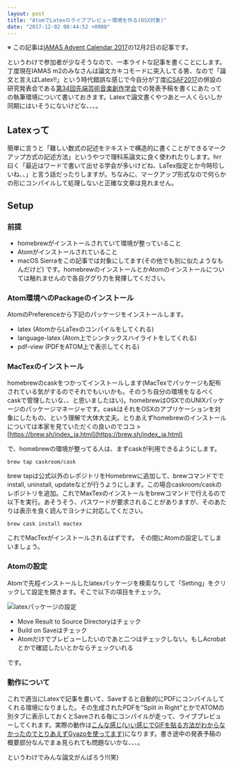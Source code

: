 ```yaml
---
layout: post
title: "AtomでLatexのライブプレビュー環境を作る(OSX対象)"
date: "2017-12-02 08:44:52 +0900"
---
```

※ この記事は[IAMAS Advent Calendar 2017](https://qiita.com/advent-calendar/2017/iamas)の12月2日の記事です。

というわけで参加者が少なそうなので、一本ライトな記事を書くことにします。丁度現在IAMAS m2のみなさんは論文カキコモードに突入してる筈、なので「論文と言えばLatex!!」という時代錯誤な感じで今自分が丁度[iCSAF2017](http://ic.jssa.info)の併設の研究発表会である[第34回先端芸術音楽創作学会](http://jssa.info)での発表予稿を書くにあたっての執筆環境について書いておきます。Latexで論文書くやつあと一人くらいしか同期にはいそうにないけどな、、、。

## Latexって
簡単に言うと「難しい数式の記述をテキストで構造的に書くことができるマークアップ方式の記述方法」というやつで理科系論文に良く使われたりします。hrr曰く「最近はワードで書いて出せる学会が多いけどね、LaTex指定とか今時珍しいね、、」と言う話だったりしますが。ちなみに、マークアップ形式なので何らかの形にコンパイルして処理しないと正確な文章は見れません。

## Setup
### 前提
* homebrewがインストールされていて環境が整っていること
* Atomがインストールされていること
* macOS Sierraをこの記事では対象にしてます(その他でも別に似たようなもんだけど)
です。homebrewのインストールとかAtomのインストールについては触れませんので各自ググり力を発揮してください。

### Atom環境へのPackageのインストール
AtomのPreferenceから下記のパッケージをインストールします。
* latex (AtomからLaTexのコンパイルをしてくれる)
* language-latex (Atom上でシンタックスハイライトをしてくれる)
* pdf-view (PDFをATOM上で表示してくれる)

### MacTexのインストール
homebrewのcaskをつかってインストールします(MacTexでパッケージも配布されている気がするのでそれでもいいかも。そのうち自分の環境をなるべくcaskで管理したいな、、と思いましたはい)。homebrewはOSXでのUNIXパッケージのパッケージマネージャです。caskはそれをOSXのアプリケーションを対象にしたもの、という理解で大体大丈夫。とりあえずhomebrewのインストールについては本家を見ていただくの良いのでココ > [https://brew.sh/index_ja.html](https://brew.sh/index_ja.html)

で、homebrewの環境が整ってる人は、まずcaskが利用できるようにします。

```console
brew tap caskroom/cask
```

brew tapは公式以外のレポジトリをHomebrewに追加して、brewコマンドででinstall, uninstall, updateなどが行うようにします。この場合caskroom/caskのレポジトリを追加。これでMaxTexのインストールをbrewコマンドで行えるので以下を実行。あそうそう、パスワードが要求されることがありますが、そのあたりは表示を良く読んでヨシナに対応してください。

```console
brew cask install mactex
```

これでMacTexがインストールされるはずです。
その間にAtomの設定してしまいましょう。

### Atomの設定
Atomで先程インストールしたlatexパッケージを検索なりして「Setting」をクリックして設定を開きます。そこで以下の項目をチェック。

![latexパッケージの設定](https://i.gyazo.com/2ff0b89a21437113287dddd6376b71a0.png)

* Move Result to Source Directoryはチェック
* Build on Saveはチェック
* Atomだけでブレビューしたいのであと二つはチェックしない。もしAcrobatとかで確認したいとかならチェックいれる

です。

### 動作について
これで適当にLatexで記事を書いて、Saveすると自動的にPDFにコンパイルしてくれる環境になりました。その生成されたPDFを"Split in Right"とかでATOMの別タブに表示しておくとSaveされる毎にコンパイルが走って、ライブプレビューしてくれます。実際の動作は[こんな感じ(いい感じでGIFを貼る方法がわからなかったのでとりあえずGyazoを使ってます)](https://gyazo.com/e49e0ef99a3a361609e87f51f8b7349a)になります。書き途中の発表予稿の概要部分なんでまぁ見られても問題ないかな、、、。

というわけでみんな論文がんばろう!!(笑)
